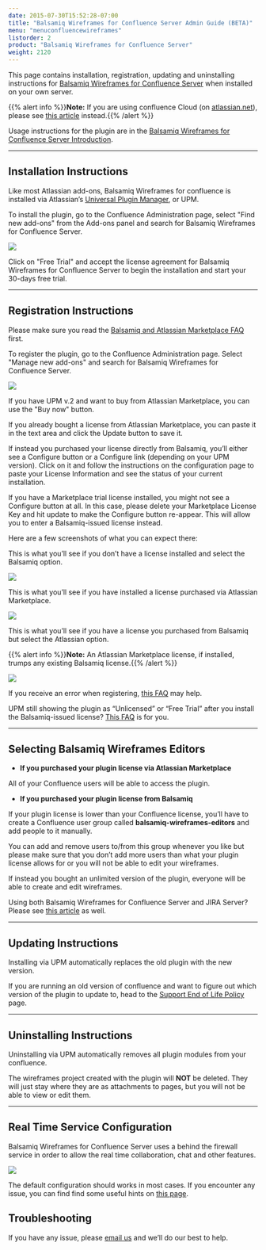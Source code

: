 ```yaml
---
date: 2015-07-30T15:52:28-07:00
title: "Balsamiq Wireframes for Confluence Server Admin Guide (BETA)"
menu: "menuconfluencewireframes"
listorder: 2
product: "Balsamiq Wireframes for Confluence Server"
weight: 2120
---
```


This page contains installation, registration, updating and uninstalling instructions for [Balsamiq Wireframes for Confluence Server](https://marketplace.atlassian.com/plugins/com.balsamiq.confluence.plugins.mockups/server/overview) when installed on your own server.

{{% alert info %}}**Note:** If you are using confluence Cloud (on [atlassian.net](http://atlassian.net)), please see [this article](https://docs.balsamiq.com/confluence/cloud/admin-guide-cloud/) instead.{{% /alert %}}

Usage instructions for the plugin are in the [Balsamiq Wireframes for Confluence Server Introduction](../intro/).

* * *

## Installation Instructions

Like most Atlassian add-ons, Balsamiq Wireframes for confluence is installed via Atlassian’s [Universal Plugin Manager](https://plugins.atlassian.com/plugins/com.atlassian.upm.atlassian-universal-plugin-manager-plugin), or UPM.

To install the plugin, go to the Confluence Administration page, select "Find new add-ons" from the Add-ons panel and search for Balsamiq Wireframes for Confluence Server.

![](https://media.balsamiq.com/img/support/installation/confluence-install-server1.png)

Click on "Free Trial" and accept the license agreement for Balsamiq Wireframes for Confluence Server to begin the installation and start your 30-days free trial.

* * *

## Registration Instructions

Please make sure you read the [Balsamiq and Atlassian Marketplace FAQ](https://support.balsamiq.com/sales/marketplace/) first.

To register the plugin, go to the Confluence Administration page. Select "Manage new add-ons" and search for Balsamiq Wireframes for Confluence Server.

![](//media.balsamiq.com/img/support/docs/confluence/wireframes/admin-guide-2.png)

If you have UPM v.2 and want to buy from Atlassian Marketplace, you can use the "Buy now" button.

If you already bought a license from Atlassian Marketplace, you can paste it in the text area and click the Update button to save it.

If instead you purchased your license directly from Balsamiq, you’ll either see a Configure button or a Configure link (depending on your UPM version). Click on it and follow the instructions on the configuration page to paste your License Information and see the status of your current installation.

If you have a Marketplace trial license installed, you might not see a Configure button at all. In this case, please delete your Marketplace License Key and hit update to make the Configure button re-appear. This will allow you to enter a Balsamiq-issued license instead.

Here are a few screenshots of what you can expect there:

This is what you’ll see if you don’t have a license installed and select the Balsamiq option.

![](//media.balsamiq.com/img/support/docs/confluence/wireframes/admin-guide-3.png)

This is what you’ll see if you have installed a license purchased via Atlassian Marketplace.

![](//media.balsamiq.com/img/support/docs/confluence/wireframes/admin-guide-4.png)

This is what you’ll see if you have a license you purchased from Balsamiq but select the Atlassian option.

{{% alert info %}}**Note:** An Atlassian Marketplace license, if installed, trumps any existing Balsamiq license.{{% /alert %}}

![](//media.balsamiq.com/img/support/docs/confluence/wireframes/admin-guide-5.png)

If you receive an error when registering, [this FAQ](https://support.balsamiq.com/plugins/failedtovalidatelicense/) may help.

UPM still showing the plugin as “Unlicensed” or “Free Trial” after you install the Balsamiq-issued license? [This FAQ](https://support.balsamiq.com/plugins/atlassianlicensenotshowing/) is for you.

* * *

## Selecting Balsamiq Wireframes Editors

- **If you purchased your plugin license via Atlassian Marketplace**

All of your Confluence users will be able to access the plugin.

- **If you purchased your plugin license from Balsamiq**

If your plugin license is lower than your Confluence license, you’ll have to create a Confluence user group called **balsamiq-wireframes-editors** and add people to it manually.

You can add and remove users to/from this group whenever you like but please make sure that you don’t add more users than what your plugin license allows for or you will not be able to edit your wireframes.

If instead you bought an unlimited version of the plugin, everyone will be able to create and edit wireframes.

Using both Balsamiq Wireframes for Confluence Server and JIRA Server? Please see [this article](https://support.balsamiq.com/plugins/atlassianldap/) as well.

* * *

## Updating Instructions

Installing via UPM automatically replaces the old plugin with the new version.

If you are running an old version of confluence and want to figure out which version of the plugin to update to, head to the [Support End of Life Policy](https://support.balsamiq.com/sales/atlassianeol/) page.

* * *

## Uninstalling Instructions

Uninstalling via UPM automatically removes all plugin modules from your confluence.

The wireframes project created with the plugin will **NOT** be deleted. They will just stay where they are as attachments to pages, but you will not be able to view or edit them.

* * *

## Real Time Service Configuration

Balsamiq Wireframes for Confluence Server uses a behind the firewall service in order to allow the real time collaboration, chat and other features.

![](//media.balsamiq.com/img/support/docs/confluence/wireframes/rtc-troubleshooting-2.png)

The default configuration should works in most cases. If you encounter any issue, you can find find some useful hints on [this page](../rtc-troubleshooting/).

## Troubleshooting

If you have any issue, please [email us](https://balsamiq.com/company/contact/#/t/m4c) and we’ll do our best to help.
